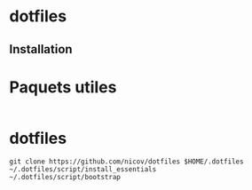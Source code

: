 dotfiles
========

## Installation

# Paquets utiles

```
```

# dotfiles

```
git clone https://github.com/nicov/dotfiles $HOME/.dotfiles
~/.dotfiles/script/install_essentials
~/.dotfiles/script/bootstrap
```
